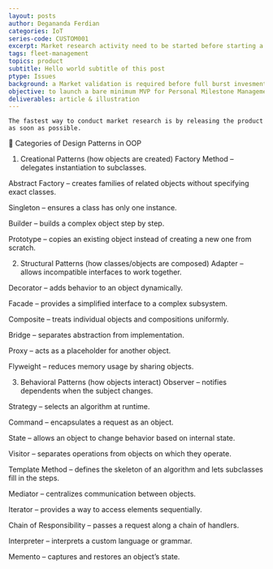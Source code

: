 ```yaml
---
layout: posts
author: Degananda Ferdian
categories: IoT
series-code: CUSTOM001
excerpt: Market research activity need to be started before starting a B2C (Business to Customer) product. There are several form of the research. MVP is one of it.
tags: fleet-management
topics: product
subtitle: Hello world subtitle of this post
ptype: Issues
background: a Market validation is required before full burst invesment on product development to reduce potential risk.
objective: to launch a bare minimum MVP for Personal Milestone Management Platform.
deliverables: article & illustration
---
```


    The fastest way to conduct market research is by releasing the product as soon as possible.
    
🎯 Categories of Design Patterns in OOP
1. Creational Patterns (how objects are created)
Factory Method – delegates instantiation to subclasses.

Abstract Factory – creates families of related objects without specifying exact classes.

Singleton – ensures a class has only one instance.

Builder – builds a complex object step by step.

Prototype – copies an existing object instead of creating a new one from scratch.

2. Structural Patterns (how classes/objects are composed)
Adapter – allows incompatible interfaces to work together.

Decorator – adds behavior to an object dynamically.

Facade – provides a simplified interface to a complex subsystem.

Composite – treats individual objects and compositions uniformly.

Bridge – separates abstraction from implementation.

Proxy – acts as a placeholder for another object.

Flyweight – reduces memory usage by sharing objects.

3. Behavioral Patterns (how objects interact)
Observer – notifies dependents when the subject changes.

Strategy – selects an algorithm at runtime.

Command – encapsulates a request as an object.

State – allows an object to change behavior based on internal state.

Visitor – separates operations from objects on which they operate.

Template Method – defines the skeleton of an algorithm and lets subclasses fill in the steps.

Mediator – centralizes communication between objects.

Iterator – provides a way to access elements sequentially.

Chain of Responsibility – passes a request along a chain of handlers.

Interpreter – interprets a custom language or grammar.

Memento – captures and restores an object’s state.